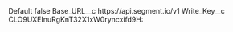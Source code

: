 <?xml version="1.0" encoding="UTF-8"?>
<CustomMetadata xmlns="http://soap.sforce.com/2006/04/metadata" xmlns:xsi="http://www.w3.org/2001/XMLSchema-instance" xmlns:xsd="http://www.w3.org/2001/XMLSchema">
    <label>Default</label>
    <protected>false</protected>
    <values>
        <field>Base_URL__c</field>
        <value xsi:type="xsd:string">https://api.segment.io/v1</value>
    </values>
    <values>
        <field>Write_Key__c</field>
        <value xsi:type="xsd:string">CLO9UXEInuRgKnT32X1xW0ryncxifd9H:</value>
    </values>
</CustomMetadata>
